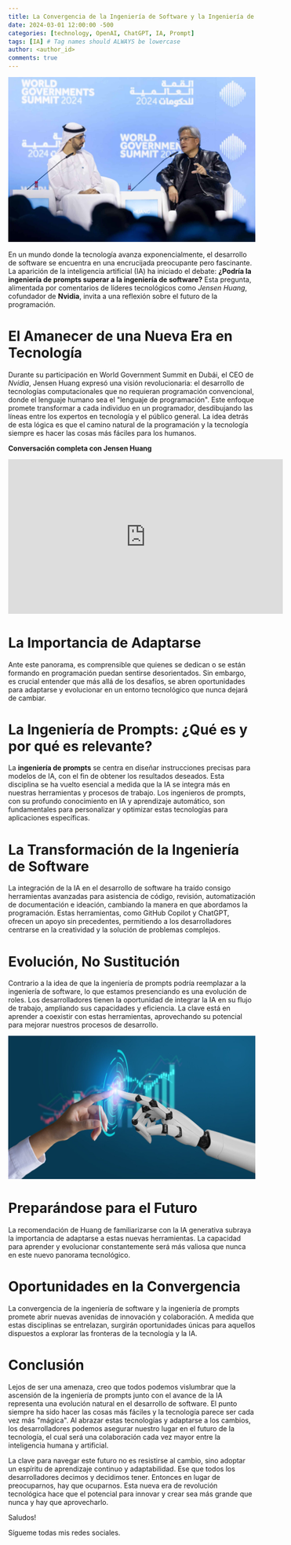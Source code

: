 ```yaml
---
title: La Convergencia de la Ingeniería de Software y la Ingeniería de Prompts 
date: 2024-03-01 12:00:00 -500
categories: [technology, OpenAI, ChatGPT, IA, Prompt] 
tags: [IA] # Tag names should ALWAYS be lowercase
author: <author_id>
comments: true
---
```

![image](/assets/img/Dubai_Jensen_Huang_Stage-scaled.jpg)

En un mundo donde la tecnología avanza exponencialmente, el desarrollo de software se encuentra en una encrucijada preocupante pero fascinante. La aparición de la inteligencia artificial (IA) ha iniciado el debate: **¿Podría la ingeniería de prompts superar a la ingeniería de software?** Esta pregunta, alimentada por comentarios de líderes tecnológicos como *Jensen Huang*, cofundador de **Nvidia**, invita a una reflexión sobre el futuro de la programación.

# El Amanecer de una Nueva Era en Tecnología
Durante su participación en World Government Summit en Dubái, el CEO de *Nvidia*, Jensen Huang expresó una visión revolucionaria: el desarrollo de tecnologías computacionales que no requieran programación convencional, donde el lenguaje humano sea el "lenguaje de programación". Este enfoque promete transformar a cada individuo en un programador, desdibujando las líneas entre los expertos en tecnología y el público general. La idea detrás de esta lógica es que el camino natural de la programación y la tecnología siempre es hacer las cosas más fáciles para los humanos.  

**Conversación completa con Jensen Huang**


<iframe width="560" height="315" src="https://www.youtube.com/embed/8Pm2xEViNIo?si=cvz3mJx3SqMgdr4J&amp;controls=0" title="YouTube video player" frameborder="0" allow="accelerometer; autoplay; clipboard-write; encrypted-media; gyroscope; picture-in-picture; web-share" allowfullscreen></iframe>

# La Importancia de Adaptarse
Ante este panorama, es comprensible que quienes se dedican o se están formando en programación puedan sentirse desorientados. Sin embargo, es crucial entender que más allá de los desafíos, se abren oportunidades para adaptarse y evolucionar en un entorno tecnológico que nunca dejará de cambiar.

# La Ingeniería de Prompts: ¿Qué es y por qué es relevante?
La **ingeniería de prompts** se centra en diseñar instrucciones precisas para modelos de IA, con el fin de obtener los resultados deseados. Esta disciplina se ha vuelto esencial a medida que la IA se integra más en nuestras herramientas y procesos de trabajo. Los ingenieros de prompts, con su profundo conocimiento en IA y aprendizaje automático, son fundamentales para personalizar y optimizar estas tecnologías para aplicaciones específicas.

# La Transformación de la Ingeniería de Software
La integración de la IA en el desarrollo de software ha traído consigo herramientas avanzadas para asistencia de código, revisión, automatización de documentación e ideación, cambiando la manera en que abordamos la programación. Estas herramientas, como GitHub Copilot y ChatGPT, ofrecen un apoyo sin precedentes, permitiendo a los desarrolladores centrarse en la creatividad y la solución de problemas complejos. 

# Evolución, No Sustitución
Contrario a la idea de que la ingeniería de prompts podría reemplazar a la ingeniería de software, lo que estamos presenciando es una evolución de roles. Los desarrolladores tienen la oportunidad de integrar la IA en su flujo de trabajo, ampliando sus capacidades y eficiencia. La clave está en aprender a coexistir con estas herramientas, aprovechando su potencial para mejorar nuestros procesos de desarrollo.

![image](/assets/img/softplanplanejamentoesistemasltda_softplan_image_175.jpeg)

# Preparándose para el Futuro
La recomendación de Huang de familiarizarse con la IA generativa subraya la importancia de adaptarse a estas nuevas herramientas. La capacidad para aprender y evolucionar constantemente será más valiosa que nunca en este nuevo panorama tecnológico.

# Oportunidades en la Convergencia
La convergencia de la ingeniería de software y la ingeniería de prompts promete abrir nuevas avenidas de innovación y colaboración. A medida que estas disciplinas se entrelazan, surgirán oportunidades únicas para aquellos dispuestos a explorar las fronteras de la tecnología y la IA.

# Conclusión
Lejos de ser una amenaza, creo que todos podemos vislumbrar que la ascensión de la ingeniería de prompts junto con el avance de la IA representa una evolución natural en el desarrollo de software. El punto siempre ha sido hacer las cosas más fáciles y la tecnología parece ser cada vez más "mágica". Al abrazar estas tecnologías y adaptarse a los cambios, los desarrolladores podemos asegurar nuestro lugar en el futuro de la tecnología, el cual será una colaboración cada vez mayor entre la inteligencia humana y artificial. 

La clave para navegar este futuro no es resistirse al cambio, sino adoptar un espíritu de aprendizaje continuo y adaptabilidad. Ese que todos los desarrolladores decimos y decidimos tener. Entonces en lugar de preocuparnos, hay que ocuparnos. Esta nueva era de revolución tecnológica hace que el potencial para innovar y crear sea más grande que nunca y hay que aprovecharlo. 

Saludos!

Sígueme todas mis redes sociales. 

